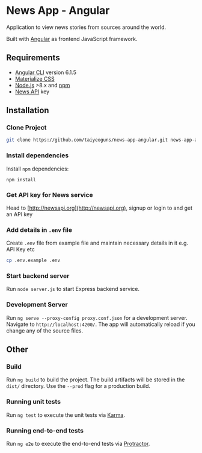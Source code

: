 # News App - Angular

Application to view news stories from sources around the world.

Built with [Angular](https://github.com/angular/angular) as frontend JavaScript framework.

## Requirements

-   [Angular CLI](https://github.com/angular/angular-cli) version 6.1.5
-   [Materialize CSS](https://materializecss.com)
-   [Node.js](https://nodejs.org/en/) >8.x and [npm](https://www.npmjs.com/)
-   [News API](https://newsapi.org/) key

## Installation

### Clone Project

```sh
git clone https://github.com/taiyeoguns/news-app-angular.git news-app-angular
```

### Install dependencies

Install `npm` dependencies:

```
npm install
```

### Get API key for News service

Head to [http://newsapi.org](http://newsapi.org), signup or login to and get an API key

### Add details in `.env` file

Create `.env` file from example file and maintain necessary details in it e.g. API Key etc

```sh
cp .env.example .env
```

### Start backend server

Run `node server.js` to start Express backend service.

### Development Server

Run `ng serve --proxy-config proxy.conf.json` for a development server. Navigate to `http://localhost:4200/`. The app will automatically reload if you change any of the source files.

## Other

### Build

Run `ng build` to build the project. The build artifacts will be stored in the `dist/` directory. Use the `--prod` flag for a production build.

### Running unit tests

Run `ng test` to execute the unit tests via [Karma](https://karma-runner.github.io).

### Running end-to-end tests

Run `ng e2e` to execute the end-to-end tests via [Protractor](http://www.protractortest.org/).
